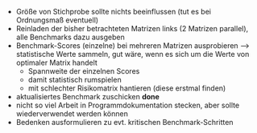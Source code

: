 * Größe von Stichprobe sollte nichts beeinflussen (tut es bei Ordnungsmaß eventuell)
* Reinladen der bisher betrachteten Matrizen links (2 Matrizen parallel), alle Benchmarks dazu ausgeben
* Benchmark-Scores (einzelne) bei mehreren Matrizen ausprobieren --> statistische Werte sammeln, gut wäre, wenn es sich um die Werte von optimaler Matrix handelt
    * Spannweite der einzelnen Scores
    * damit statistisch rumspielen
    * mit schlechter Risikomatrix hantieren (diese erstmal finden)
* aktualisiertes Benchmark zuschicken **done**
* nicht so viel Arbeit in Programmdokumentation stecken, aber sollte wiederverwendet werden können
* Bedenken ausformulieren zu evt. kritischen Benchmark-Schritten